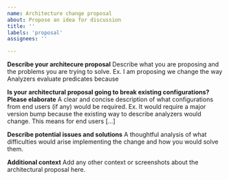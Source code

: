 ```yaml
---
name: Architecture change proposal
about: Propose an idea for discussion
title: ''
labels: 'proposal'
assignees: ''

---
```


**Describe your architecure proposal**
Describe what you are proposing and the problems you are trying to solve. Ex. I am proposing we change the way Analyzers evaluate predicates because 

**Is your architectural proposal going to break existing configurations? Please elaborate**
A clear and concise description of what configurations from end users (if any) would be required. Ex. It would require a major version bump because the existing way to describe analyzers would change. This means for end users [...]

**Describe potential issues and solutions**
A thoughtful analysis of what difficulties would arise implementing the change and how you would solve them.

**Additional context**
Add any other context or screenshots about the architectural proposal here.